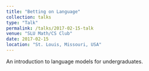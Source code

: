 ```yaml
---
title: "Betting on Language"
collection: talks
type: "Talk"
permalink: /talks/2017-02-15-talk
venue: "SLU Math/CS Club"
date: 2017-02-15
location: "St. Louis, Missouri, USA"
---
```


An introduction to language models for undergraduates.
